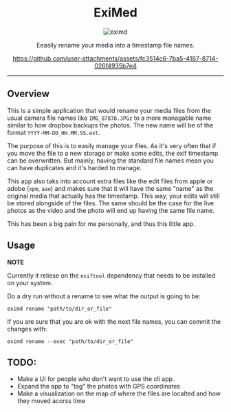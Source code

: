 <div align="center">

# ExiMed

![eximd](https://github.com/user-attachments/assets/cca8b788-4d2f-4e43-84e2-4096642bfbb6)

Eeasily rename your media into a timestamp file names.



https://github.com/user-attachments/assets/fc3514c6-7ba5-4187-8714-026f4935b7e4



</div>

---

## Overview

This is a simple application that would rename your media files from the usual camera file names like `IMG_87878.JPGz` to a more managable name similar to how dropbox backups the photos. 
The new name will be of the format `YYYY-MM-DD_HH.MM.SS.ext`.

The purpose of this is to easily manage your files. As it's very often that if you move the file to a new storage or make some edits,
the exif timestamp can be overwritten. But mainly, having the standard file names mean you can have duplicates and it's harded to manage. 

This app also taks into account extra files like the edit files from apple or adobe (`xpm`, `aae`) and makes sure that it will 
have the same "name" as the original media that actually has the timestamp. This way, your edits will still be stored alongside of the files. 
The same should be the case for the live photos as the video and the photo will end up having the same file name.

This has been a big pain for me personally, and thus this little app. 

## Usage

**NOTE**

Currently it reliese on the `exiftool` dependency that needs to be installed on your system.

Do a dry run without a rename to see what the output is going to be:

`eximd rename "path/to/dir_or_file"`

If you are sure that you are ok with the next file names, you can commit the changes with:

`eximd rename --exec "path/to/dir_or_file"`

## TODO:

- Make a UI for people who don't want to use the cli app.
- Expand the app to "tag" the photos with GPS coordinates
- Make a visualization on the map of where the files are localted and how they moved acorss time
